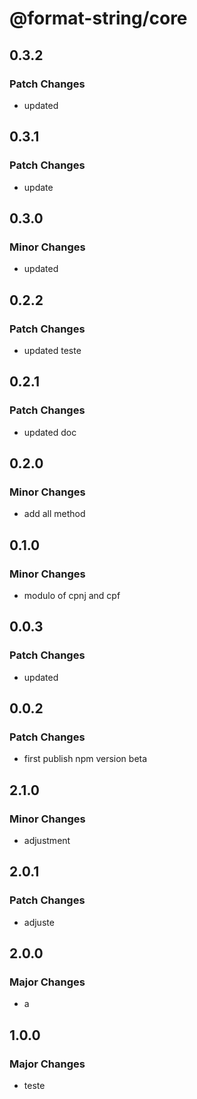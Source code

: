 # @format-string/core

## 0.3.2

### Patch Changes

- updated

## 0.3.1

### Patch Changes

- update

## 0.3.0

### Minor Changes

- updated

## 0.2.2

### Patch Changes

- updated teste

## 0.2.1

### Patch Changes

- updated doc

## 0.2.0

### Minor Changes

- add all method

## 0.1.0

### Minor Changes

- modulo of cpnj and cpf

## 0.0.3

### Patch Changes

- updated

## 0.0.2

### Patch Changes

- first publish npm version beta

## 2.1.0

### Minor Changes

- adjustment

## 2.0.1

### Patch Changes

- adjuste

## 2.0.0

### Major Changes

- a

## 1.0.0

### Major Changes

- teste
